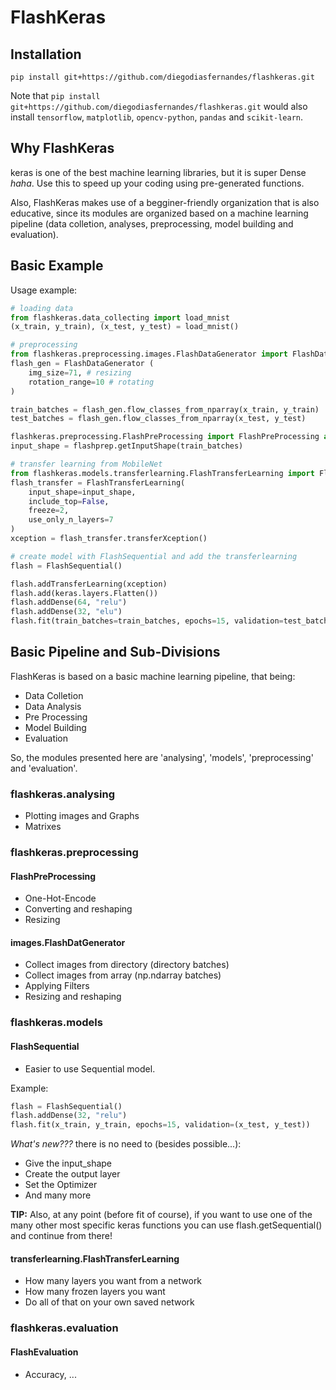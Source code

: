 # FlashKeras

## Installation
````
pip install git+https://github.com/diegodiasfernandes/flashkeras.git 
````
Note that `pip install git+https://github.com/diegodiasfernandes/flashkeras.git` would also install `tensorflow`, `matplotlib`, `opencv-python`, `pandas` and ``scikit-learn``.

## Why FlashKeras
keras is one of the best machine learning libraries, but it is super Dense *haha*. Use this to speed up your coding using pre-generated functions.

Also, FlashKeras makes use of a begginer-friendly organization that is also educative, since its modules are organized based on a machine learning pipeline (data colletion, analyses, preprocessing, model building and evaluation).

## Basic Example

Usage example:  
```py
# loading data
from flashkeras.data_collecting import load_mnist
(x_train, y_train), (x_test, y_test) = load_mnist()

# preprocessing
from flashkeras.preprocessing.images.FlashDataGenerator import FlashDataGenerator 
flash_gen = FlashDataGenerator (
    img_size=71, # resizing
    rotation_range=10 # rotating
)

train_batches = flash_gen.flow_classes_from_nparray(x_train, y_train)
test_batches = flash_gen.flow_classes_from_nparray(x_test, y_test)

flashkeras.preprocessing.FlashPreProcessing import FlashPreProcessing as flashprep
input_shape = flashprep.getInputShape(train_batches)

# transfer learning from MobileNet
from flashkeras.models.transferlearning.FlashTransferLearning import FlashTransferLearning
flash_transfer = FlashTransferLearning(
    input_shape=input_shape,
    include_top=False, 
    freeze=2, 
    use_only_n_layers=7    
)
xception = flash_transfer.transferXception()

# create model with FlashSequential and add the transferlearning
flash = FlashSequential()

flash.addTransferLearning(xception)
flash.add(keras.layers.Flatten())
flash.addDense(64, "relu")
flash.addDense(32, "elu")
flash.fit(train_batches=train_batches, epochs=15, validation=test_batches)
```

## Basic Pipeline and Sub-Divisions
FlashKeras is based on a basic machine learning pipeline, that being:
- Data Colletion
- Data Analysis
- Pre Processing
- Model Building
- Evaluation

So, the modules presented here are 'analysing', 'models', 'preprocessing' and 'evaluation'.

### flashkeras.analysing
- Plotting images and Graphs
- Matrixes

### flashkeras.preprocessing
#### FlashPreProcessing
- One-Hot-Encode
- Converting and reshaping
- Resizing

#### images.FlashDatGenerator
- Collect images from directory (directory batches)
- Collect images from array (np.ndarray batches)
- Applying Filters
- Resizing and reshaping

### flashkeras.models
#### FlashSequential
- Easier to use Sequential model.

Example:  
```py
flash = FlashSequential()
flash.addDense(32, "relu")
flash.fit(x_train, y_train, epochs=15, validation=(x_test, y_test))
```
*What's new???* there is no need to (besides possible...):
- Give the input_shape
- Create the output layer
- Set the Optimizer
- And many more

**TIP:** Also, at any point (before fit of course), if you want to use one of the many other most specific keras functions you can use flash.getSequential() and continue from there!

#### transferlearning.FlashTransferLearning
- How many layers you want from a network
- How many frozen layers you want
- Do all of that on your own saved network

### flashkeras.evaluation
#### FlashEvaluation
- Accuracy, ...
